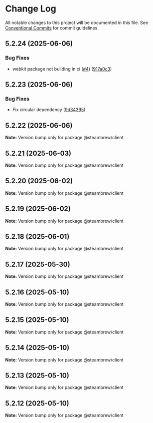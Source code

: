 # Change Log

All notable changes to this project will be documented in this file.
See [Conventional Commits](https://conventionalcommits.org) for commit guidelines.

## 5.2.24 (2025-06-06)


### Bug Fixes

* webkit package not building in ci ([#4](https://github.com/SteamClientHomebrew/PluginComponents/issues/4)) ([917a0c3](https://github.com/SteamClientHomebrew/PluginComponents/commit/917a0c3ac3db53f658c1f1e4a6e3d7e78c3a3ade))





## 5.2.23 (2025-06-06)


### Bug Fixes

* Fix circular dependency ([9d34395](https://github.com/SteamClientHomebrew/PluginComponents/commit/9d34395acf707487ff264e448e2498dc937e5f52))





## 5.2.22 (2025-06-06)

**Note:** Version bump only for package @steambrew/client





## 5.2.21 (2025-06-03)

**Note:** Version bump only for package @steambrew/client





## 5.2.20 (2025-06-02)

**Note:** Version bump only for package @steambrew/client





## 5.2.19 (2025-06-02)

**Note:** Version bump only for package @steambrew/client





## 5.2.18 (2025-06-01)

**Note:** Version bump only for package @steambrew/client





## 5.2.17 (2025-05-30)

**Note:** Version bump only for package @steambrew/client





## 5.2.16 (2025-05-10)

**Note:** Version bump only for package @steambrew/client





## 5.2.15 (2025-05-10)

**Note:** Version bump only for package @steambrew/client





## 5.2.14 (2025-05-10)

**Note:** Version bump only for package @steambrew/client





## 5.2.13 (2025-05-10)

**Note:** Version bump only for package @steambrew/client





## 5.2.12 (2025-05-10)

**Note:** Version bump only for package @steambrew/client

